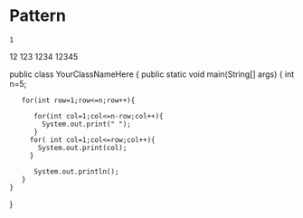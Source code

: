 # Pattern

    1
   12
  123
 1234
12345


public class YourClassNameHere {
    public static void main(String[] args) {
       int n=5;
       
       for(int row=1;row<=n;row++){
       
          for(int col=1;col<=n-row;col++){
            System.out.print(" ");
          }
         for( int col=1;col<=row;col++){
           System.out.print(col);
         }
         
          System.out.println();
       }
    } 
}
